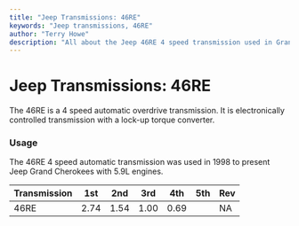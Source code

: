 ```yaml
---
title: "Jeep Transmissions: 46RE"
keywords: "Jeep transmissions, 46RE"
author: "Terry Howe"
description: "All about the Jeep 46RE 4 speed transmission used in Grand Cherokees with the 5.9L engine."
---
```

# Jeep Transmissions: 46RE

The 46RE is a 4 speed automatic overdrive transmission. It is electronically controlled transmission with a lock-up torque converter.

### Usage

The 46RE 4 speed automatic transmission was used in 1998 to present Jeep Grand Cherokees with 5.9L engines.

| Transmission | 1st  | 2nd  | 3rd  | 4th  | 5th | Rev |
|--------------|------|------|------|------|-----|-----|
| 46RE         | 2.74 | 1.54 | 1.00 | 0.69 |     | NA  |